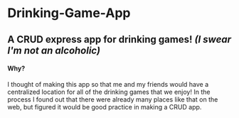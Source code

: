 # Drinking-Game-App
## A CRUD express app for drinking games! _(I swear I'm not an alcoholic)_

#### Why?
I thought of making this app so that me and my friends would have a centralized location for all of the drinking games that we enjoy! In the process I found out that there were already many places like that on the web, but figured it would be good practice in making a CRUD app.

